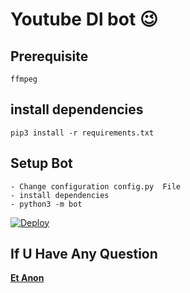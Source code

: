 # Youtube Dl bot 😉
## Prerequisite
    ffmpeg
  
    
## install dependencies
    pip3 install -r requirements.txt


## Setup Bot
    - Change configuration config.py  File
    - install dependencies
    - python3 -m bot
    

[![Deploy](https://www.herokucdn.com/deploy/button.svg)](https://heroku.com/deploy?template=https://github.com/Et-anon/u2b/tree/master)

 ## If U Have Any Question
   <a href="https://t.me/Et_Anon"><b>Et Anon</b></a>
